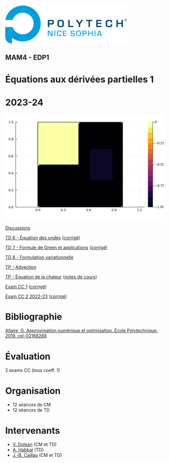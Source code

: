 ![PNS](logo-pns.png)
## MAM4 - EDP1
# Équations aux dérivées partielles 1
# 2023-24

![](heat.gif)

[Discussions](https://github.com/pns-mam/edp1/discussions/1)

[TD 6 - Équation des ondes](td6/td6.pdf)
([corrigé](td6/td6-corr.pdf))

[TD 7 - Formule de Green et applications](td7/td7.pdf)
([corrigé](td7/td7-corr.pdf))

[TD 8 - Formulation variationnelle](td8/td8.pdf)

[TP - Advection](advection/advection.ipynb)

[TP - Équation de la chaleur](heat/heat.ipynb)
([notes de cours](heat/heat.pdf))

[Exam CC 1](exam-cc1/exam-cc1.pdf)
([corrigé](exam-cc1/exam-cc1-corr.pdf))

[Exam CC 2 2022-23](exam-cc2-old/exam-cc1.pdf)
([corrigé](exam-cc2-old/exam-cc1-corr.pdf))

# Bibliographie
[Allaire, G. Approximation numérique et optimisation. École Polytechnique, 2019. cel-02168288](https://hal.science/cel-02168288/document)

# Évaluation
2 exams CC (tous coeff. 1)

# Organisation
- 12 séances de CM
- 12 séances de TD

# Intervenants
- [V. Dolean](mailto:victorita.dolean@univ-cotedazur.fr) (CM et TD)
- [A. Habbal](mailto:abderrahmane.habbal@univ-cotedazur.fr) (TD)
- [J.-B. Caillau](mailto:jean-baptiste.caillau@univ-cotedazur.fr) (CM et TD)

